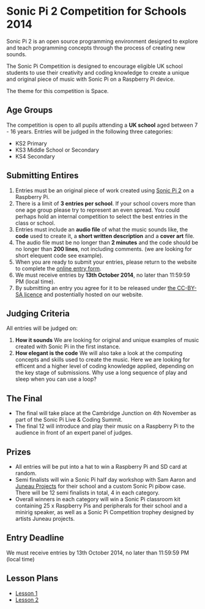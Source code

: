 # Sonic Pi 2 Competition for Schools 2014

Sonic Pi 2 is an open source programming environment designed to explore and teach programming concepts through the process of creating new sounds. 

The Sonic Pi Competition is designed to encourage eligible UK school students to use their creativity and coding knowledge to create a unique and original piece of music with Sonic Pi on a Raspberry Pi device. 

The theme for this competition is Space.

## Age Groups
The competition is open to all pupils attending a **UK school** aged between 7 - 16 years. Entries will be judged in the following three categories:
- KS2 Primary
- KS3 Middle School or Secondary
- KS4 Secondary 

## Submitting Entires
1. Entries must be an original piece of work created using [Sonic Pi 2](https://github.com/samaaron/sonic-pi) on a Raspberry Pi.
1. There is a limit of **3 entries per school**. If your school covers more than one age group please try to represent an even spread. You could perhaps hold an internal competition to select the best entries in the class or school.
1. Entries must include an **audio file** of what the music sounds like, the **code** used to create it, a **short written description** and a **cover art** file.
1. The audio file must be no longer than **2 minutes** and the code should be no longer than **200 lines**, not including comments. (we are looking for short elequent code see example).
1. When you are ready to submit your entries, please return to the website to complete the [online entry form](). 
1. We must receive entries by **13th October 2014**, no later than 11:59:59 PM (local time).
1. By submitting an entry you agree for it to be released under [the CC-BY-SA licence](https://creativecommons.org/licenses/by-sa/4.0/) and postentially hosted on our website. 

## Judging Criteria
All entries will be judged on:

1. **How it sounds** We are looking for original and unique examples of music created with Sonic Pi in the first instance.
1. **How elegant is the code** We will also take a look at the computing concepts and skills used to create the music. Here we are looking for efficent and a higher level of coding knowledge applied, depending on the key stage of submissions. Why use a long sequence of play and sleep when you can use a loop? 

## The Final
- The final will take place at the Cambridge Junction on 4th November as part of the Sonic Pi Live & Coding Summit.
- The final 12 will introduce and play their music on a Raspberry Pi to the audience in front of an expert panel of judges.

## Prizes
- All entries will be put into a hat to win a Raspberry Pi and SD card at random.
- Semi finalists will win a Sonic Pi half day workshop with Sam Aaron and [Juneau Projects](http://www.juneauprojects.co.uk/) for their school and a custom Sonic Pi pibow case. There will be 12 semi finalists in total, 4 in each category.
- Overall winners in each category will win a Sonic Pi classroom kit containing 25 x Raspberry Pis and peripherals for their school and a minirig speaker, as well as a Sonic Pi Competition trophey designed by artists Juneau projects. 


## Entry Deadline
We must receive entries by 13th October 2014, no later than 11:59:59 PM (local time)

## Lesson Plans
- [Lesson 1]()
- [Lesson 2]()

